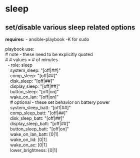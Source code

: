 sleep
=====
set/disable various sleep related options
-----
**requires:**
\- ansible\-playbook \-K for sudo<br />

playbook use:<br />
\# note - these need to be explicitly quoted<br />
\# \# values = # of minutes<br />
&nbsp;&nbsp;\- role: sleep<br />
&nbsp;&nbsp;&nbsp;&nbsp;system\_sleep: "\[off|\#\#\]"<br />
&nbsp;&nbsp;&nbsp;&nbsp;comp\_sleep: "\[off|\#\#\]"<br />
&nbsp;&nbsp;&nbsp;&nbsp;disk\_sleep: "\[off|\#\#\]"<br />
&nbsp;&nbsp;&nbsp;&nbsp;display\_sleep: "\[off|\#\#\]"<br />
&nbsp;&nbsp;&nbsp;&nbsp;button\_sleep: "\[off|on\]"<br />
&nbsp;&nbsp;&nbsp;&nbsp;wake\_on\_lan: "\[off|on\]"<br />
&nbsp;&nbsp;&nbsp;&nbsp;\# optional - these set behavior on battery power<br />
&nbsp;&nbsp;&nbsp;&nbsp;system\_sleep\_batt: "\[off|\#\#\]"<br />
&nbsp;&nbsp;&nbsp;&nbsp;comp\_sleep\_batt: "\[off|\#\#\]"<br />
&nbsp;&nbsp;&nbsp;&nbsp;disk\_sleep\_batt: "\[off|\#\#\]"<br />
&nbsp;&nbsp;&nbsp;&nbsp;display\_sleep\_batt: "\[off|\#\#\]"<br />
&nbsp;&nbsp;&nbsp;&nbsp;button\_sleep\_batt: "\[off|on\]"<br />
&nbsp;&nbsp;&nbsp;&nbsp;wake\_on\_lan\_batt: \[0|1\]<br />
&nbsp;&nbsp;&nbsp;&nbsp;wake\_on\_lid: \[0|1\]<br />
&nbsp;&nbsp;&nbsp;&nbsp;wake\_on\_ac: \[0|1\]<br />
&nbsp;&nbsp;&nbsp;&nbsp;lower\_brightness: \[0|1\]<br />
